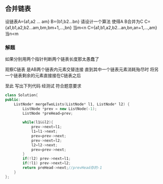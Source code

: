 ## 合并链表

设链表A={a1,a2 ... am} B={b1,b2...bn}
请设计一个算法 使得A B合并为C 
C={a1,b1,a2,b2...am,bm,bm+1,...,bn} 当m<n
C={a1,b1,a2,b2...an,bn,an+1,...,am} 当n<m

### 解题

如果分别用两个指针判断两个链表长度那太愚蠢了 

观察C链表 是AB两个链表内元素交替连接 直到其中一个链表元素消耗殆尽时 将另一个链表剩余的元素直接接在C链表之后 

至此 写出下列代码 经测试 符合题意要求

```C++
class Solution{
public:
    ListNode* mergeTwoLists(ListNode* l1, ListNode* l2) {
        ListNode *prev = new ListNode(-1);
        ListNode *preHead=prev;
        
        while(l1&&l2){
        	prev->next=l1;
        	l1=l1->next;
        	prev=prev->next;
        	prev->next=l2;
        	l2=l2->next;
        	prev=prev->next;
		}
		if(!l2) prev->next=l1;
		if(!l1) prev->next=l2;
        return preHead->next;//prevHead存的-1
    }
};
```
